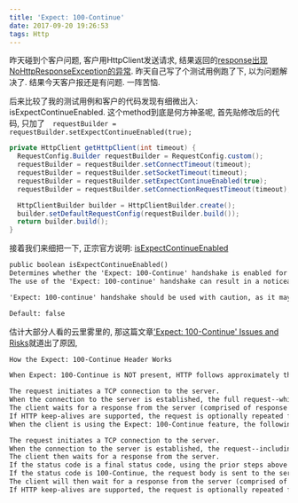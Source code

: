```yaml
---
title: 'Expect: 100-Continue'
date: 2017-09-20 19:26:53
tags: Http
---
```




昨天碰到个客户问题, 客户用HttpClient发送请求, 结果返回的[response出现NoHttpResponseException的异常](http://maikoushuo.com/2017/09/19/HttpClient%E9%95%BF%E8%BF%9E%E6%8E%A5%E9%97%AE%E9%A2%98/). 昨天自己写了个测试用例跑了下, 以为问题解决了. 结果今天客户报还是有问题.  一阵苦恼.

后来比较了我的测试用例和客户的代码发现有细微出入: isExpectContinueEnabled. 这个method到底是何方神圣呢, 首先贴修改后的代码, 只加了`  requestBuilder = requestBuilder.setExpectContinueEnabled(true);`

```java
private HttpClient getHttpClient(int timeout) {
  RequestConfig.Builder requestBuilder = RequestConfig.custom();
  requestBuilder = requestBuilder.setConnectTimeout(timeout);
  requestBuilder = requestBuilder.setSocketTimeout(timeout);
  requestBuilder = requestBuilder.setExpectContinueEnabled(true);
  requestBuilder = requestBuilder.setConnectionRequestTimeout(timeout);

  HttpClientBuilder builder = HttpClientBuilder.create();
  builder.setDefaultRequestConfig(requestBuilder.build());
  return builder.build();
}
```

接着我们来细把一下, 正宗官方说明: [isExpectContinueEnabled](https://hc.apache.org/httpcomponents-client-ga/httpclient/apidocs/org/apache/http/client/config/RequestConfig.html#isExpectContinueEnabled())

```reStructuredText
public boolean isExpectContinueEnabled()
Determines whether the 'Expect: 100-Continue' handshake is enabled for entity enclosing methods. The purpose of the 'Expect: 100-Continue' handshake is to allow a client that is sending a request message with a request body to determine if the origin server is willing to accept the request (based on the request headers) before the client sends the request body.
The use of the 'Expect: 100-continue' handshake can result in a noticeable performance improvement for entity enclosing requests (such as POST and PUT) that require the target server's authentication.

'Expect: 100-continue' handshake should be used with caution, as it may cause problems with HTTP servers and proxies that do not support HTTP/1.1 protocol.

Default: false
```



估计大部分人看的云里雾里的, 那这篇文章['Expect: 100-Continue' Issues and Risks](https://support.urbanairship.com/hc/en-us/articles/213492003--Expect-100-Continue-Issues-and-Risks)就道出了原因, 

```reStructuredText
How the Expect: 100-Continue Header Works

When Expect: 100-Continue is NOT present, HTTP follows approximately the following flow (from the client's point of view):

The request initiates a TCP connection to the server.
When the connection to the server is established, the full request--which includes both the request headers and the request body--is transmitted to the server.
The client waits for a response from the server (comprised of response headers and a response body).
If HTTP keep-alives are supported, the request is optionally repeated from step 2.
When the client is using the Expect: 100-Continue feature, the following events occur:

The request initiates a TCP connection to the server.
When the connection to the server is established, the request--including the headers, the Expect: 100-Continue header, without the request body--is then transmitted to the server.
The client then waits for a response from the server.
If the status code is a final status code, using the prior steps above the client retries the request without Expect: 100-Continue header.
If the status code is 100-Continue, the request body is sent to the server.
The client will then wait for a response from the server (comprised of response headers and a response body).
If HTTP keep-alives are supported, the request is optionally repeated from step 2
```





